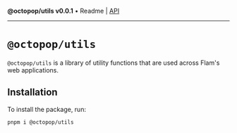 **@octopop/utils v0.0.1** • Readme \| [API](globals.md)

***

# `@octopop/utils`

`@octopop/utils` is a library of utility functions that are used across Flam's web applications.

## Installation

To install the package, run:

```bash
pnpm i @octopop/utils
```

